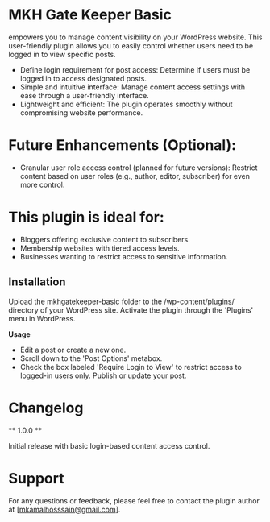# MKH Gate Keeper Basic
empowers you to manage content visibility on your WordPress website. This user-friendly plugin allows you to easily control whether users need to be logged in to view specific posts.

* Define login requirement for post access: Determine if users must be logged in to access designated posts.
* Simple and intuitive interface: Manage content access settings with ease through a user-friendly interface.
* Lightweight and efficient: The plugin operates smoothly without compromising website performance.

# Future Enhancements (Optional):
* Granular user role access control (planned for future versions): Restrict content based on user roles (e.g., author, editor, subscriber) for even more control.

# This plugin is ideal for: 
* Bloggers offering exclusive content to subscribers.
* Membership websites with tiered access levels.
* Businesses wanting to restrict access to sensitive information.


## Installation 

Upload the mkhgatekeeper-basic folder to the /wp-content/plugins/ directory of your WordPress site.
Activate the plugin through the 'Plugins' menu in WordPress.

**Usage**
- Edit a post or create a new one.
- Scroll down to the 'Post Options' metabox.
- Check the box labeled 'Require Login to View' to restrict access to logged-in users only.
Publish or update your post.

# Changelog

** 1.0.0 **

Initial release with basic login-based content access control.

# Support

For any questions or feedback, please feel free to contact the plugin author at [mkamalhosssain@gmail.com].